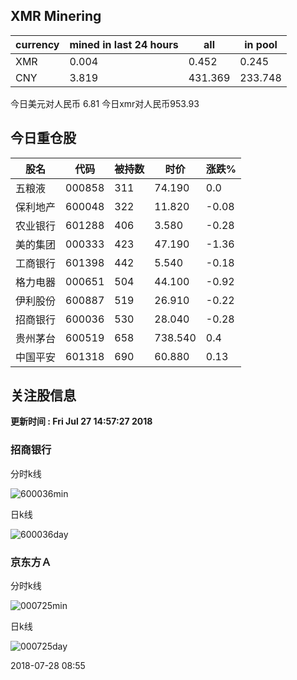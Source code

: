 ## XMR Minering

|currency|mined in last 24 hours|all|in pool|
|---|---|---|---|
|XMR|0.004|0.452|0.245|
|CNY|3.819|431.369|233.748|

今日美元对人民币 6.81	今日xmr对人民币953.93


## 今日重仓股 

|股名|代码|被持数|时价|涨跌%|
|---|---|---|---|---|
|五粮液|000858|311|74.190|0.0|
|保利地产|600048|322|11.820|-0.08|
|农业银行|601288|406|3.580|-0.28|
|美的集团|000333|423|47.190|-1.36|
|工商银行|601398|442|5.540|-0.18|
|格力电器|000651|504|44.100|-0.92|
|伊利股份|600887|519|26.910|-0.22|
|招商银行|600036|530|28.040|-0.28|
|贵州茅台|600519|658|738.540|0.4|
|中国平安|601318|690|60.880|0.13|

## 关注股信息
**更新时间 : Fri Jul 27 14:57:27 2018**
### 招商银行 
分时k线

![600036min](http://image.sinajs.cn/newchart/min/n/sh600036.gif)

日k线

![600036day](http://image.sinajs.cn/newchart/daily/n/sh600036.gif)

### 京东方Ａ 
分时k线

![000725min](http://image.sinajs.cn/newchart/min/n/sz000725.gif)

日k线

![000725day](http://image.sinajs.cn/newchart/daily/n/sz000725.gif)

2018-07-28 08:55